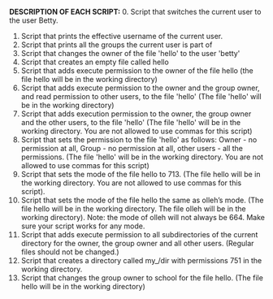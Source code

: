 **DESCRIPTION OF EACH SCRIPT:**
0. Script that switches the current user to the user Betty.
1. Script that prints the effective username of the current user.
2. Script that prints all the groups the current user is part of
3. Script that changes the owner of the file 'hello' to the user 'betty'
4. Script that creates an empty file called hello
5. Script that adds execute permission to the owner of the file hello (the file hello will be in the working directory)
6. Script that adds execute permission to the owner and the group owner, and read permission to other users, to the file 'hello' (The file 'hello' will be in the working directory)
7. Script that adds execution permission to the owner, the group owner and the other users, to the file 'hello' (The file 'hello' will be in the working directory. You are not allowed to use commas for this script)
8. Script that sets the permission to the file 'hello' as follows: Owner - no permission at all, Group - no permission at all, other users - all the permissions. (The file 'hello' will be in the working directory. You are not allowed to use commas for this script)
9. Script that sets the mode of the file hello to 713. (The file hello will be in the working directory. You are not allowed to use commas for this script).
10. Script that sets the mode of the file hello the same as olleh’s mode. (The file hello will be in the working directory. The file olleh will be in the working directory). Note: the mode of olleh will not always be 664. Make sure your script works for any mode.
11. Script that adds execute permission to all subdirectories of the current directory for the owner, the group owner and all other users. (Regular files should not be changed.)
12. Script that creates a directory called my_/dir with permissions 751 in the working directory.
13. Script that changes the group owner to school for the file hello. (The file hello will be in the working directory)

